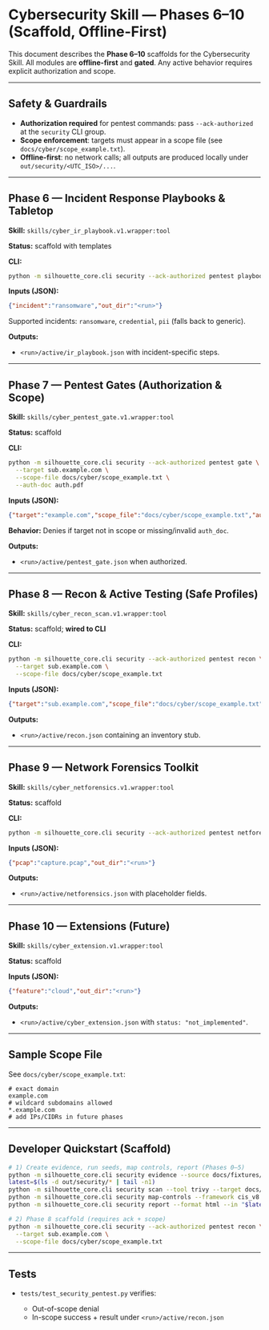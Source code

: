 # Cybersecurity Skill — Phases 6–10 (Scaffold, Offline-First)

This document describes the **Phase 6–10** scaffolds for the Cybersecurity Skill. All modules are **offline-first** and **gated**. Any active behavior requires explicit authorization and scope.

---

## Safety & Guardrails

- **Authorization required** for pentest commands: pass `--ack-authorized` at the `security` CLI group.
- **Scope enforcement**: targets must appear in a scope file (see `docs/cyber/scope_example.txt`).
- **Offline-first**: no network calls; all outputs are produced locally under `out/security/<UTC_ISO>/...`.

---

## Phase 6 — Incident Response Playbooks & Tabletop

**Skill:** `skills/cyber_ir_playbook.v1.wrapper:tool`

**Status:** scaffold with templates

**CLI:**

```bash
python -m silhouette_core.cli security --ack-authorized pentest playbook --incident ransomware
```

**Inputs (JSON):**

```json
{"incident":"ransomware","out_dir":"<run>"}
```

Supported incidents: `ransomware`, `credential`, `pii` (falls back to generic).

**Outputs:**

* `<run>/active/ir_playbook.json` with incident-specific steps.

---

## Phase 7 — Pentest Gates (Authorization & Scope)

**Skill:** `skills/cyber_pentest_gate.v1.wrapper:tool`

**Status:** scaffold

**CLI:**

```bash
python -m silhouette_core.cli security --ack-authorized pentest gate \
  --target sub.example.com \
  --scope-file docs/cyber/scope_example.txt \
  --auth-doc auth.pdf
```

**Inputs (JSON):**

```json
{"target":"example.com","scope_file":"docs/cyber/scope_example.txt","auth_doc":"auth.pdf","out_dir":"<run>"}
```

**Behavior:** Denies if target not in scope or missing/invalid `auth_doc`.

**Outputs:**

* `<run>/active/pentest_gate.json` when authorized.

---

## Phase 8 — Recon & Active Testing (Safe Profiles)

**Skill:** `skills/cyber_recon_scan.v1.wrapper:tool`

**Status:** scaffold; **wired to CLI**

**CLI:**

```bash
python -m silhouette_core.cli security --ack-authorized pentest recon \
  --target sub.example.com \
  --scope-file docs/cyber/scope_example.txt
```

**Inputs (JSON):**

```json
{"target":"sub.example.com","scope_file":"docs/cyber/scope_example.txt","out_dir":"<run>"}
```

**Outputs:**

* `<run>/active/recon.json` containing an inventory stub.

---

## Phase 9 — Network Forensics Toolkit

**Skill:** `skills/cyber_netforensics.v1.wrapper:tool`

**Status:** scaffold

**CLI:**

```bash
python -m silhouette_core.cli security --ack-authorized pentest netforensics --pcap sample.pcap
```

**Inputs (JSON):**

```json
{"pcap":"capture.pcap","out_dir":"<run>"}
```

**Outputs:**

* `<run>/active/netforensics.json` with placeholder fields.

---

## Phase 10 — Extensions (Future)

**Skill:** `skills/cyber_extension.v1.wrapper:tool`

**Status:** scaffold

**Inputs (JSON):**

```json
{"feature":"cloud","out_dir":"<run>"}
```

**Outputs:**

* `<run>/active/cyber_extension.json` with `status: "not_implemented"`.

---

## Sample Scope File

See `docs/cyber/scope_example.txt`:

```
# exact domain
example.com
# wildcard subdomains allowed
*.example.com
# add IPs/CIDRs in future phases
```

---

## Developer Quickstart (Scaffold)

```bash
# 1) Create evidence, run seeds, map controls, report (Phases 0–5)
python -m silhouette_core.cli security evidence --source docs/fixtures/security_sample
latest=$(ls -d out/security/* | tail -n1)
python -m silhouette_core.cli security scan --tool trivy --target docs/fixtures/app --use-seed --out "$latest"
python -m silhouette_core.cli security map-controls --framework cis_v8 --evidence "$latest/evidence" --out "$latest"
python -m silhouette_core.cli security report --format html --in "$latest" --offline

# 2) Phase 8 scaffold (requires ack + scope)
python -m silhouette_core.cli security --ack-authorized pentest recon \
  --target sub.example.com \
  --scope-file docs/cyber/scope_example.txt
```

---

## Tests

* `tests/test_security_pentest.py` verifies:

  * Out-of-scope denial
  * In-scope success + result under `<run>/active/recon.json`

